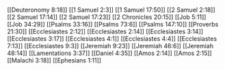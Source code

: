 [[Deuteronomy 8:18]]
[[1 Samuel 2:3]]
[[1 Samuel 17:50]]
[[2 Samuel 2:18]]
[[2 Samuel 17:14]]
[[2 Samuel 17:23]]
[[2 Chronicles 20:15]]
[[Job 5:11]]
[[Job 34:29]]
[[Psalms 33:16]]
[[Psalms 73:6]]
[[Psalms 147:10]]
[[Proverbs 21:30]]
[[Ecclesiastes 2:12]]
[[Ecclesiastes 2:14]]
[[Ecclesiastes 3:14]]
[[Ecclesiastes 3:17]]
[[Ecclesiastes 4:1]]
[[Ecclesiastes 4:4]]
[[Ecclesiastes 7:13]]
[[Ecclesiastes 9:3]]
[[Jeremiah 9:23]]
[[Jeremiah 46:6]]
[[Jeremiah 48:14]]
[[Lamentations 3:37]]
[[Daniel 4:35]]
[[Amos 2:14]]
[[Amos 2:15]]
[[Malachi 3:18]]
[[Ephesians 1:11]]
